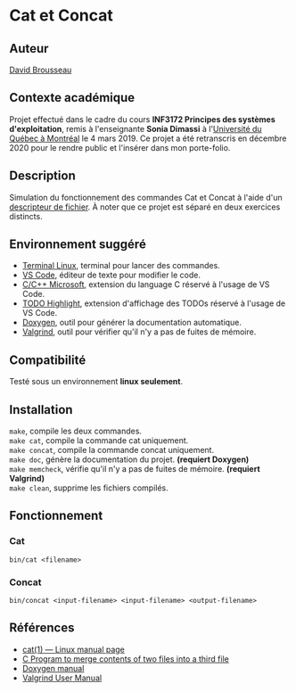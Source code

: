 # Cat et Concat
## Auteur
[David Brousseau](mailto:dbrsseau@gmail.com)

## Contexte académique
Projet effectué dans le cadre du cours **INF3172 Principes des systèmes d'exploitation**, remis à l'enseignante **Sonia Dimassi** à l'[Université du Québec à Montréal](https://etudier.uqam.ca/) le 4 mars 2019. Ce projet a été retranscris en décembre 2020 pour le rendre public et l'insérer dans mon porte-folio.

## Description
Simulation du fonctionnement des commandes Cat et Concat à l'aide d'un [descripteur de fichier](https://en.wikipedia.org/wiki/File_descriptor). À noter que ce projet est séparé en deux exercices distincts.

## Environnement suggéré
- [Terminal Linux](https://doc.ubuntu-fr.org/terminal), terminal pour lancer des commandes.
- [VS Code](https://code.visualstudio.com/), éditeur de texte pour modifier le code.
- [C/C++ Microsoft](https://marketplace.visualstudio.com/items?itemName=ms-vscode.cpptools), extension du language C réservé à l'usage de VS Code.
- [TODO Highlight](https://marketplace.visualstudio.com/items?itemName=wayou.vscode-todo-highlight), extension d'affichage des TODOs réservé à l'usage de VS Code.
- [Doxygen](https://www.doxygen.nl/index.html), outil pour générer la documentation automatique.
- [Valgrind](https://www.valgrind.org/), outil pour vérifier qu'il n'y a pas de fuites de mémoire.

## Compatibilité
Testé sous un environnement **linux seulement**.

## Installation
`make`, compile les deux commandes.<br>
`make cat`, compile la commande cat uniquement.<br>
`make concat`, compile la commande concat uniquement.<br>
`make doc`, génère la documentation du projet. **(requiert Doxygen)**<br>
`make memcheck`, vérifie qu'il n'y a pas de fuites de mémoire. **(requiert Valgrind)**<br>
`make clean`, supprime les fichiers compilés.

## Fonctionnement
### Cat
```
bin/cat <filename>
```

### Concat
```
bin/concat <input-filename> <input-filename> <output-filename>
```

## Références
- [cat(1) — Linux manual page](https://man7.org/linux/man-pages/man1/cat.1.html)
- [C Program to merge contents of two files into a third file](https://www.geeksforgeeks.org/c-program-merge-contents-two-files-third-file/)
- [Doxygen manual](http://cs.swan.ac.uk/~csoliver/ok-sat-library/internet_html/doc/doc/Doxygen/1.7.6.1/html/config.html)
- [Valgrind User Manual](https://www.valgrind.org/docs/manual/manual.html)